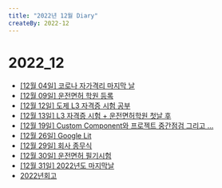 ```yaml
---
title: "2022년 12월 Diary"
createBy: 2022-12
---
```


# 2022_12
 - [[12월 04일] 코로나 자가격리 마지막 날](/sdhs/2212/221204.md)
 - [[12월 09일] 운전면허 학원 등록](/sdhs/2212/221209.md)
 - [[12월 12일] 도제 L3 자격증 시험 공부](/sdhs/2212/221212.md)
 - [[12월 13일] L3 자격증 시험 + 운전면허학원 첫날 후](/sdhs/2212/221213.md)
 - [[12월 19일] Custom Component와 프로젝트 중간점검 그리고 ...](/sdhs/2212/221219.md)
 - [[12월 26일] Google Lit](/sdhs/2212/221226.md)
 - [[12월 29일] 회사 종무식](/sdhs/2212/221229.md)
 - [[12월 30일] 운전면허 필기시험](/sdhs/2212/221230.md)
 - [[12월 31일] 2022년도 마지막날](/sdhs/2212/221231.md)
 - [2022년회고](/sdhs/2212/2022년회고)
 